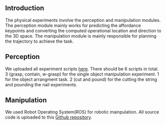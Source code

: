 ## Introduction
The physical experiments involve the perception and manipulation modules. The perception module mainly works for predicting the affordance keypoints and converting the computed operational location and direction to the 3D space. The manipulation module is mainly responsible for planning the trajectory to achieve the task. 

## Perception
We uploaded all experiment scripts [here](https://github.com/ivalab/AffKpNet/tree/master/exp). There should be 6 scripts in total. 3 (grasp, contain, w-grasp) for the single object manipulation experiment. 1 for the object arrangment task. 2 (cut and pound) for the cutting the string and pounding the nail experiments.

## Manipulation
We used Robot Operating System(ROS) for robotic mainpulation. All source code is uploaded to this [Github repository](https://github.com/ivaROS/ivaHandyExperiment).
